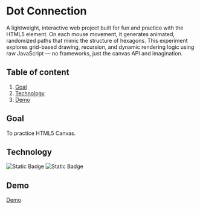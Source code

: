 # Dot Connection
A lightweight, interactive web project built for fun and practice with the HTML5 <canvas> element. On each mouse movement, it generates animated, randomized paths that mimic the structure of hexagons. 
This experiment explores grid-based drawing, recursion, and dynamic rendering logic using raw JavaScript — no frameworks, just the canvas API and imagination. 
## Table of content
1. [Goal](#goal)
2. [Technology](#technology)
3. [Demo](#Demo)
## Goal
To practice HTML5 Canvas.
## Technology 
![Static Badge](https://img.shields.io/badge/javascript-blue)
![Static Badge](https://img.shields.io/badge/HTML-red)
## Demo
[Demo](https://georgefinch1234.github.io/hexagon_Interaction/)
